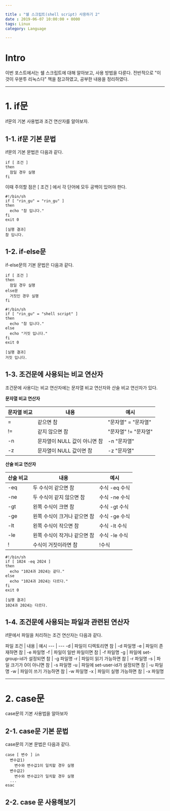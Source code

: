 ```yaml
---

title : "쉘 스크립트(shell script) 사용하기 2"
date : 2019-06-07 10:00:00 + 0000
tags: Linux
category: Language

---
```


# Intro
이번 포스트에서는 쉘 스크립트에 대해 알아보고, 사용 방법을 다룬다. 전반적으로 "이것이 우분투 리눅스다" 책을 참고하였고, 공부한 내용을 정리하였다.

***

# 1. if문

if문의 기본 사용법과 조건 연산자를 알아보자.

## 1-1. if문 기본 문법

if문의 기본 문법은 다음과 같다.

```
if [ 조건 ]
then
  참일 경우 실행
fi
```

이때 주의할 점은 [ 조건 ] 에서 각 단어에 모두 공백이 있어야 한다.

```
#!/bin/sh
if [ "rin_gu" = "rin_gu" ]
then
  echo "참 입니다."
fi
exit 0

[실행 결과]
참 입니다.
```

## 1-2. if-else문

if-else문의 기본 문법은 다음과 같다.

```
if [ 조건 ]
then
  참일 경우 실행
else문
  거짓인 경우 실행
fi
```

```
#!/bin/sh
if [ "rin_gu" = "shell script" ]
then
  echo "참 입니다."
else
  echo "거짓 입니다."
fi
exit 0

[실행 결과]
거짓 입니다.
```

## 1-3. 조건문에 사용되는 비교 연산자

조건문에 사용디는 비교 연산자에는 문자열 비교 연산자와 산술 비교 연산자가 있다.

**문자열 비교 연산자**

문자열 비교 | 내용 | 예시
--- | --- | ---
= | 같으면 참 | "문자열" = "문자열"
!= | 같지 않으면 참 | "문자열" != "문자열"
-n | 문자열이 NULL 값이 아니면 참 | -n "문자열"
-z | 문자열이 NULL 값이면 참 | -z "문자열"

**산술 비교 연산자**

산술 비교 | 내용 | 예시
--- | --- | ---
-eq | 두 수식이 같으면 참 | 수식 -eq 수식
-ne | 두 수식이 같지 않으면 참 | 수식 -ne 수식
-gt | 왼쪽 수식이 크면 참 | 수식 -gt 수식
-ge | 왼쪽 수식이 크거나 같으면 참 | 수식 -ge 수식
-lt | 왼쪽 수식이 작으면 참 | 수식 -lt 수식
-le | 왼쪽 수식이 작거나 같으면 참 | 수식 -le 수식
! | 수식이 거짓이라면 참 | !수식

```
#!/bin/sh
if [ 1024 -eq 2024 ]
then
  echo "1024과 2024는 같다."
else
  echo "1024과 2024는 다르다."
fi
exit 0

[실행 결과]
1024과 2024는 다르다.
```

## 1-4. 조건문에 사용되는 파일과 관련된 연산자

if문에서 파일을 처리하는 조건 연산자는 다음과 같다.

파일 조건 | 내용 | 예시
--- | ---
-d | 파일이 디렉토리면 참 | -d 파일명
-e | 파일이 존재하면 참 | -e 파일명
-f | 파일이 일반 파일이면 참 | -f 파일명
-g | 파일에 set-group-id가 설정되면 참 | -g 파일명
-r | 파일이 읽기 가능하면 참 | -r 파일명
-s | 파일 크기가 0이 아니면 참 | -s 파일명
-u | 파일에 set-user-id가 설정되면 참 | -u 파일명
-w | 파일이 쓰기 가능하면 참 | -w 파일명
-x | 파일이 실행 가능하면 참 | -x 파일명

***

# 2. case문

case문의 기본 사용법을 알아보자

## 2-1. case문 기본 문법

case문의 기본 문법은 다음과 같다.

```
case [ 변수 ] in
  변수값1)
    변수와 변수값1이 일치할 경우 실행
  변수값2)
    변수와 변수값2가 일치할 경우 실행
  ...
esac
```

## 2-2. case 문 사용해보기
